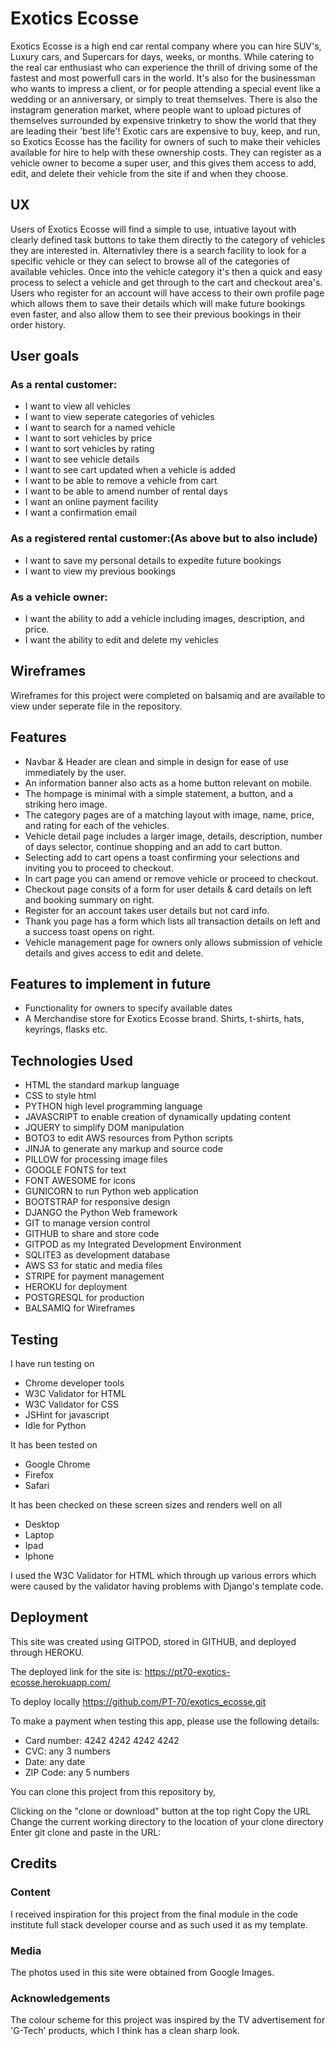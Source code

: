 # Exotics Ecosse
Exotics Ecosse is a high end car rental company where you can hire SUV's, Luxury cars, and Supercars for days, weeks, or months.
While catering to the real car enthusiast who can experience the thrill of driving some of the fastest and most powerfull cars in the world.
It's also for the businessman who wants to impress a client, or for people attending a special event like a wedding or an anniversary,
or simply to treat themselves.
There is also the instagram generation market, where people want to upload pictures of themselves surrounded by expensive trinketry to
show the world that they are leading their 'best life'!
Exotic cars are expensive to buy, keep, and run, so Exotics Ecosse has the facility for owners of such to make their vehicles available
for hire to help with these ownership costs.
They can register as a vehicle owner to become a super user, and this gives them access to add, edit, and delete their vehicle 
from the site if and when they choose.

## UX
Users of Exotics Ecosse will find a simple to use, intuative layout with clearly defined task buttons to take them directly to the 
category of vehicles they are interested in. Alternativley there is a search facility to look for a specific vehicle or they can
select to browse all of the categories of available vehicles. Once into the vehicle category it's then a quick and easy process
to select a vehicle and get through to the cart and checkout area's. Users who register for an account will have access to their
own profile page which allows them to save their details which will make future bookings even faster, and also allow them to
see their previous bookings in their order history.

## User goals

### As a rental customer:
* I want to view all vehicles
* I want to view seperate categories of vehicles
* I want to search for a named vehicle
* I want to sort vehicles by price
* I want to sort vehicles by rating
* I want to see vehicle details
* I want to see cart updated when a vehicle is added 
* I want to be able to remove a vehicle from cart
* I want to be able to amend number of rental days
* I want an online payment facility
* I want a confirmation email 

### As a registered rental customer:(As above but to also include)
* I want to save my personal details to expedite future bookings
* I want to view my previous bookings

### As a vehicle owner:
* I want the ability to add a vehicle including images, description, and price.
* I want the ability to edit and delete my vehicles

## Wireframes 
Wireframes for this project were completed on balsamiq and are available to view under seperate file in the repository.

## Features

* Navbar & Header are clean and simple in design for ease of use immediately by the user.
* An information banner also acts as a home button relevant on mobile.
* The hompage is minimal with a simple statement, a button, and a striking hero image.
* The category pages are of a matching layout with image, name, price, and rating for each of the vehicles.
* Vehicle detail page includes a larger image, details, description, number of days selector, continue shopping and an add to cart button.
* Selecting add to cart opens a toast confirming your selections and inviting you to proceed to checkout.
* In cart page you can amend or remove vehicle or proceed to checkout.
* Checkout page consits of a form for user details & card details on left and booking summary on right.
* Register for an account takes user details but not card info.
* Thank you page has a form which lists all transaction details on left and a success toast opens on right.
* Vehicle management page for owners only allows submission of vehicle details and gives access to edit and delete.

## Features to implement in future
* Functionality for owners to specify available dates 
* A Merchandise store for Exotics Ecosse brand. Shirts, t-shirts, hats, keyrings, flasks etc.

## Technologies Used
* HTML the standard markup language
* CSS to style html
* PYTHON high level programming language
* JAVASCRIPT to enable creation of dynamically updating content
* JQUERY to simplify DOM manipulation
* BOTO3 to edit AWS resources from Python scripts
* JINJA to generate any markup and source code
* PILLOW for processing image files
* GOOGLE FONTS for text
* FONT AWESOME for icons
* GUNICORN to run Python web application
* BOOTSTRAP for responsive design
* DJANGO the Python Web framework
* GIT to manage version control
* GITHUB to share and store code
* GITPOD as my Integrated Development Environment
* SQLITE3 as development database 
* AWS S3  for static and media files 
* STRIPE  for payment management
* HEROKU  for deployment
* POSTGRESQL for production
* BALSAMIQ for Wireframes

## Testing
I have run testing on
* Chrome developer tools
* W3C Validator for HTML
* W3C Validator for CSS
* JSHint for javascript 
* Idle for Python

It has been tested on
* Google Chrome
* Firefox
* Safari

It has been checked on these screen sizes and renders well on all
* Desktop
* Laptop
* Ipad
* Iphone

I used the W3C Validator for HTML which through up various errors which were caused
by the validator having problems with Django's template code.

## Deployment
This site was created using GITPOD, stored in GITHUB, and deployed through HEROKU.

The deployed link for the site is: https://pt70-exotics-ecosse.herokuapp.com/

To deploy locally https://github.com/PT-70/exotics_ecosse.git

To make a payment when testing this app, please use the following details:

* Card number: 4242 4242 4242 4242
* CVC: any 3 numbers
* Date: any date
* ZIP Code: any 5 numbers

You can clone this project from this repository by,

Clicking on the "clone or download" button at the top right Copy the URL Change the current working directory
to the location of your clone directory Enter git clone and paste in the URL:

## Credits

### Content
I received inspiration for this project from the final module in the code institute full stack developer course and as 
such used it as my template.

### Media
The photos used in this site were obtained from Google Images.

### Acknowledgements
The colour scheme for this project was inspired by the TV advertisement for 'G-Tech' products, which I think has a clean sharp look.

